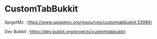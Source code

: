 # CustomTabBukkit

SpigotMc : https://www.spigotmc.org/resources/customtabbukkit.53989/

Dev Bukkit : https://dev.bukkit.org/projects/customtabbukkit
